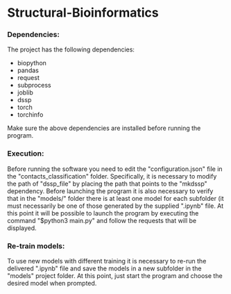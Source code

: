 # Structural-Bioinformatics

<h3>Dependencies:</h3>
The project has the following dependencies:
 <ul>
  <li>biopython</li>
  <li>pandas</li>
  <li>request</li>
  <li>subprocess</li>
  <li>joblib</li>
  <li>dssp</li>
  <li>torch</li>
  <li>torchinfo</li>
</ul> 

Make sure the above dependencies are installed before running the program.

<h3>Execution:</h3>
Before running the software you need to edit the "configuration.json" file in the "contacts_classification" folder. Specifically, it is necessary to modify the path of "dssp_file" by placing the path that points to the "mkdssp" dependency.
Before launching the program it is also necessary to verify that in the "models/" folder there is at least one model for each subfolder (it must necessarily be one of those generated by the supplied ".ipynb" file.
At this point it will be possible to launch the program by executing the command "$python3 main.py" and follow the requests that will be displayed.


<h3>Re-train models:</h3>
To use new models with different training it is necessary to re-run the delivered ".ipynb" file and save the
models in a new subfolder in the "models" project folder. At this point, just start the program and choose the desired model when prompted.
